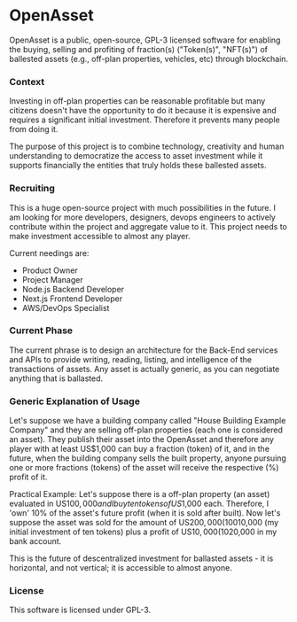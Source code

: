 # OpenAsset
OpenAsset is a public, open-source, GPL-3 licensed software for enabling the buying, selling and profiting of fraction(s) ("Token(s)", "NFT(s)") of ballested assets (e.g., off-plan properties, vehicles, etc) through blockchain.

### Context

Investing in off-plan properties can be reasonable profitable but many citizens doesn't have the opportunity to do it because it is expensive and requires a significant initial investment. Therefore it prevents many people from doing it.   
  
The purpose of this project is to combine technology, creativity and human understanding to democratize the access to asset investment while it supports financially the entities that truly holds these ballested assets.

### Recruiting

This is a huge open-source project with much possibilities in the future. I am looking for more developers, designers, devops engineers to actively contribute within the project and aggregate value to it. This project needs to make investment accessible to almost any player.

Current needings are:

- Product Owner
- Project Manager
- Node.js Backend Developer
- Next.js Frontend Developer
- AWS/DevOps Specialist

### Current Phase

The current phrase is to design an architecture for the Back-End services and APIs to provide writing, reading, listing, and intelligence of the transactions of assets. Any asset is actually generic, as you can negotiate anything that is ballasted.

### Generic Explanation of Usage

Let's suppose we have a building company called "House Building Example Company" and they are selling off-plan properties (each one is considered an asset). They publish their asset into the OpenAsset and therefore any player with at least US$1,000 can buy a fraction (token) of it, and in the future, when the building company sells the built property, anyone pursuing one or more fractions (tokens) of the asset will receive the respective (%) profit of it.  
  
Practical Example: Let's suppose there is a off-plan property (an asset) evaluated in US$100,000 and I buy ten tokens of US$1,000 each. Therefore, I 'own' 10% of the asset's future profit (when it is sold after built). Now let's suppose the asset was sold for the amount of US$200,000 (100% of profit from the initial off-plan value) after the building finished - now I receive a transference of US$10,000 (my initial investment of ten tokens) plus a profit of US$10,000 (10%) then I end up with US$20,000 in my bank account.

This is the future of descentralized investment for ballasted assets - it is horizontal, and not vertical; it is accessible to almost anyone.

### License

This software is licensed under GPL-3.
